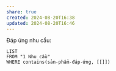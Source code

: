 ```yaml
---
share: true
created: 2024-08-20T16:38
updated: 2024-08-20T16:46
---
```

Đáp ứng nhu cầu:
```dataview
LIST
FROM "1 Nhu cầu"
WHERE contains(sản-phẩm-đáp-ứng, [[]])
```